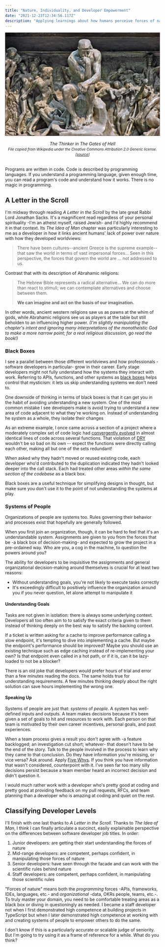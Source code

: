 ```yaml
---
title: "Nature, Individuality, and Developer Empowerment"
date: "2021-12-23T12:34:56.117Z"
description: "Applying learnings about how humans perceive forces of nature to how we understand code and organizations."
---
```


![The Thinker in The Gates of Hell](./thinker-gates-of-hell.jpg)

<em style="display:block;margin-bottom:2rem;text-align:center;">
The Thinker in The Gates of Hell
<br />
<small>
File copied from Wikipedia under the Creative Commons Attribution 2.0 Generic license. [<a href="https://commons.wikimedia.org/wiki/File:Le_penseur_de_la_Porte_de_lEnfer_(mus%C3%A9e_Rodin)_(4528252054).jpg"  rel="noopener noreferrer"target="_blank">source</a>]
</small>
</em>

Programs are written in code.
Code is described by programming languages.
If you understand a programming language, given enough time, you can read a program's code and understand how it works.
There is no magic in programming.

## A Letter in the Scroll

I'm midway through reading _A Letter in the Scroll_ by the late great Rabbi Lord Jonathan Sacks.
It's a magnificent read regardless of your personal spirituality -I'm an atheist myself, raised Jewish- and I'd highly recommend it in that context.
Its _The Idea of Man_ chapter was particularly interesting to me as a developer in how it links ancient humans' lack of power over nature with how they developed worldviews:

> There have been cultures--ancient Greece is the supreme example--that saw the world in terms of vast impersonal forces...
> Seen in this perspective, the forces that govern the world are ... not addressed to us.

Contrast that with its description of Abrahamic religions:

> The Hebrew Bible represents a radical alternative...
> We can do more than react to stimuli; we can contemplate alternatives and choose between them.
>
> **We can imagine and act on the basis of our imagination.**

In other words, ancient western religions saw us as pawns at the whim of gods, while Abrahamic religions see us as players at the table but still beholden to an influencing higher power.
_(I'm slightly manipulating the chapter's intent and ignoring many interpretations of the monotheistic God to make a more narrow point; for a real religious discussion, go read the book!)_

### Black Boxes

I see a parallel between those different worldviews and how professionals -software developers in particular- grow in their career.
Early stage developers might not fully understand how the systems they interact with work.
Referring to APIs, functions, and other systems as [black boxes](https://en.wikipedia.org/wiki/Black_box) helps control that mysticism: it lets us skip understanding systems we don't need to.

One downside of thinking in terms of black boxes is that it can get you in the habit of avoiding understanding a new system.
One of the most common mistake I see developers make is avoid trying to understand a new area of code adjacent to what they're working on.
Instead of understanding he system as a whole, they isolate their changes

As an extreme example, I once came across a section of a project where a moderately complex set of code logic had [convergently evolved](https://en.wikipedia.org/wiki/Convergent_evolution) in almost identical lines of code across several functions.
That violation of [DRY](https://en.wikipedia.org/wiki/Don%27t_repeat_yourself) wouldn't be so bad on its own -- expect the functions were directly calling each other, making all but one of the sets redundant!

When asked why they hadn't moved or reused existing code, each developer who'd contributed to the duplication indicated they hadn't looked deeper into the call stack.
Each had treated other areas _within the same section of the codebase_ as a black box.

Black boxes are a useful technique for simplifying designs in thought, but make sure you don't use it to the point of not understanding the systems at play.

### Systems of People

Organizations of people are systems too.
Rules governing their behavior and processes exist that hopefully are generally followed.

When you first join an organization, though, it can be hard to feel that it's an understandable system.
Assignments are given to you from the forces that be -a black box of decision-making- and expected to grow the project in a pre-ordained way.
Who are you, a cog in the machine, to question the powers around you?

The ability for developers to be inquisitive the assignments and general organizational decision-making around themselves is crucial for at least two reasons:

-   Without understanding goals, you're not likely to execute tasks correctly
-   It's exceedingly difficult to positively influence the organization around you if you never question, let alone attempt to manipulate it

#### Understanding Goals

Tasks are not given in isolation: there is always some underlying context.
Developers all too often aim to to satisfy the exact criteria given to them instead of thinking deeply on the best way to satisfy the backing context.

If a ticket is written asking for a cache to improve performance calling a slow endpoint, it's tempting to dive into implementing a cache.
But maybe the endpoint's performance should be improved?
Maybe you should use an existing technique such as edge caching instead of re-implementing your own?
Is that endpoint even called in a hot path, or if it is, can it be lazy-loaded to not be a blocker?

There is an old joke that developers would prefer hours of trial and error than a few minutes reading the docs.
The same holds true for understanding requirements.
A few minutes thinking deeply about the right solution can save hours implementing the wrong one.

#### Speaking Up

Systems of people are just that: _systems_ of _people_.
A system has well-defined inputs and outputs.
A team makes decisions because it's been given a set of goals to hit and resources to work with.
Each person on that team is motivated by their own career incentives, personal goals, and past experiences.

When a team process gives a result you don't agree with -a feature backlogged; an investigation cut short; whatever- that doesn't have to be the end of the story.
Talk to the people involved in the process to learn why they came to that conclusion.
Do they have information you're missing, or vice versa?
Ask around.
Apply [Five Whys](https://en.wikipedia.org/wiki/Five_whys).
If you think you have information that wasn't considered, counterpoint with it.
I've seen far too many silly decisions persist because a team member heard an incorrect decision and didn't question it.

I would much rather work with a developer who's pretty good at coding and pretty good at providing feedback on my pull requests, RFCs, and team planning than a developer who is amazing at coding and quiet on the rest.

## Classifying Developer Levels

I'll finish with one last thanks to _A Letter in the Scroll_.
Thanks to _The Idea of Man_, I think I can finally articulate a succinct, easily explainable perspective on the differences between software developer job titles.
In order:

1. Junior developers: are getting their start understanding the forces of nature
2. Mid-range developers: are competent, perhaps confident, in manipulating those forces of nature
3. Senior developers: have seen through the facade and can work with the scientific rules behind nature
4. Staff developers: are competent, perhaps confident, in manipulating those scientific rules

"Forces of nature" means both the _programming_ forces -APIs, frameworks, IDEs, languages, etc.- and _organizational_ -data, OKRs people, teams, etc.-.
To truly master your domain, you need to be comfortable treating areas as a black box or diving in questioningly as needed.
I became a staff developer not when I first demonstrated high competence at building projects in TypeScript but when I later demonstrated high competence at working with and creating systems of people to empower others to do the same.

I don't know if this is a particularly accurate or scalable judge of seniority.
But I'm going to try using it as a frame of reference for a while.
What do you think?
